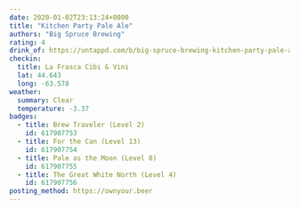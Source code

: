 ```yaml
---
date: 2020-01-02T23:13:24+0000
title: "Kitchen Party Pale Ale"
authors: "Big Spruce Brewing"
rating: 4
drink_of: https://untappd.com/b/big-spruce-brewing-kitchen-party-pale-ale/337755
checkin:
  title: La Frasca Cibi & Vini
  lat: 44.643
  long: -63.578
weather:
  summary: Clear
  temperature: -3.37
badges:
  - title: Brew Traveler (Level 2)
    id: 617907753
  - title: For the Can (Level 13)
    id: 617907754
  - title: Pale as the Moon (Level 8)
    id: 617907755
  - title: The Great White North (Level 4)
    id: 617907756
posting_method: https://ownyour.beer
---
```

